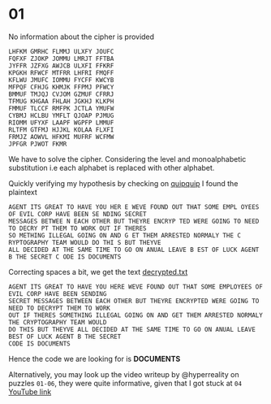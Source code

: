 # 01

No information about the cipher is provided
```
LHFKM GMRHC FLMMJ ULXFY JOUFC
FQFXF ZJOKP JOMMU LMRJT FFTBA
JYFFR JZFXG AWJCB ULXFI FFKRF
KPGKH RFWCF MTFRR LHFRI FMQFF
KFLWU JMUFC IOMMU FYCFF KWCYB
MFPQF CFHJG KHMJK FFPMJ PFWCY
BMMUF TMJQJ CVJOM GZMUF CFRRJ
TFMUG KHGAA FHLAH JGKHJ KLKPH
FMMUF TLCCF RMFPK JCTLA YMUFW
CYBMJ HCLBU YMFLT QJOAP PJMUG
RIOMM UFYXF LAAPF WGPFP LMMUF
RLTFM GTFMJ HJJKL KOLAA FLXFI
FRMJZ AOWVL HFKMI MUFRF WCFMW
JPFGR PJWOT FKMR
```
We have to solve the cipher.
Considering the level and monoalphabetic substitution i.e each alphabet
is replaced with other alphabet. 

Quickly verifying my hypothesis by checking on [quipquip](https://quipqiup.com/) I found the plaintext

```
AGENT ITS GREAT TO HAVE YOU HER E WEVE FOUND OUT THAT SOME EMPL OYEES OF EVIL CORP HAVE BEEN SE NDING SECRET 
MESSAGES BETWEE N EACH OTHER BUT THEYRE ENCRYP TED WERE GOING TO NEED TO DECRY PT THEM TO WORK OUT IF THERES 
SO METHING ILLEGAL GOING ON AND G ET THEM ARRESTED NORMALY THE C RYPTOGRAPHY TEAM WOULD DO THI S BUT THEYVE 
ALL DECIDED AT THE SAME TIME TO GO ON ANUAL LEAVE B EST OF LUCK AGENT B THE SECRET C ODE IS DOCUMENTS
```
Correcting spaces a bit, we get the text [decrypted.txt](decrypted.txt)
```
AGENT ITS GREAT TO HAVE YOU HERE WEVE FOUND OUT THAT SOME EMPLOYEES OF EVIL CORP HAVE BEEN SENDING 
SECRET MESSAGES BETWEEN EACH OTHER BUT THEYRE ENCRYPTED WERE GOING TO NEED TO DECRYPT THEM TO WORK 
OUT IF THERES SOMETHING ILLEGAL GOING ON AND GET THEM ARRESTED NORMALY THE CRYPTOGRAPHY TEAM WOULD 
DO THIS BUT THEYVE ALL DECIDED AT THE SAME TIME TO GO ON ANUAL LEAVE BEST OF LUCK AGENT B THE SECRET 
CODE IS DOCUMENTS
```

Hence the code we are looking for is **DOCUMENTS**

Alternatively, you may look up the video writeup by @hyperreality on puzzles `01-06`, they were quite informative, given that I got stuck at `04`  
[YouTube link](https://www.youtube.com/watch?v=9Q5Q1Nn5Vss)
